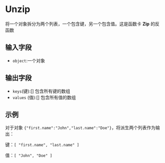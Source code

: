 # Unzip

将一个对象拆分为两个列表，一个包含键，另一个包含值。这是函数卡 <strong>Zip</strong> 的反函数

## 输入字段

- `object`:一个对象

## 输出字段

- `keys`(键):[] 包含所有键的数组
- `values` (值):[] 包含所有值的数组

## 示例

对于对象 `{"first.name":"John","last.name":"Doe"}`，将派生两个列表作为输出：

键：`[ "first.name", "last.name" ]`

值：`[ "John", "Doe" ]`
